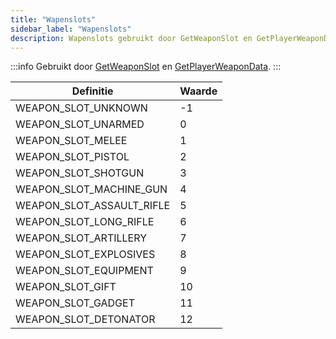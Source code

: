 ```yaml
---
title: "Wapenslots"
sidebar_label: "Wapenslots"
description: Wapenslots gebruikt door GetWeaponSlot en GetPlayerWeaponData.
---
```


:::info
Gebruikt door [GetWeaponSlot](../functions/GetWeaponSlot) en [GetPlayerWeaponData](../functions/GetPlayerWeaponData).
:::

| Definitie                 | Waarde |
| ------------------------- | ------ |
| WEAPON_SLOT_UNKNOWN       | -1     |
| WEAPON_SLOT_UNARMED       | 0      |
| WEAPON_SLOT_MELEE         | 1      |
| WEAPON_SLOT_PISTOL        | 2      |
| WEAPON_SLOT_SHOTGUN       | 3      |
| WEAPON_SLOT_MACHINE_GUN   | 4      |
| WEAPON_SLOT_ASSAULT_RIFLE | 5      |
| WEAPON_SLOT_LONG_RIFLE    | 6      |
| WEAPON_SLOT_ARTILLERY     | 7      |
| WEAPON_SLOT_EXPLOSIVES    | 8      |
| WEAPON_SLOT_EQUIPMENT     | 9      |
| WEAPON_SLOT_GIFT          | 10     |
| WEAPON_SLOT_GADGET        | 11     |
| WEAPON_SLOT_DETONATOR     | 12     |


